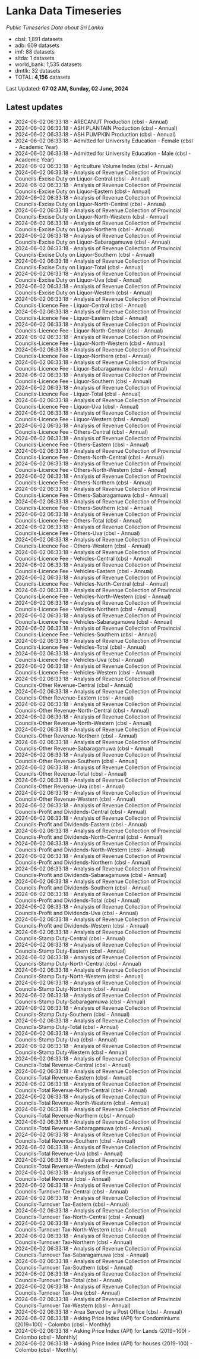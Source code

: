 # Lanka Data Timeseries
*Public Timeseries Data about Sri Lanka*

* cbsl: 1,891 datasets
* adb: 609 datasets
* imf: 88 datasets
* sltda: 1 datasets
* world_bank: 1,535 datasets
* dmtlk: 32 datasets
* TOTAL: **4,156** datasets

Last Updated: **07:02 AM, Sunday, 02 June, 2024**

## Latest updates

* 2024-06-02 06:33:18 - ARECANUT Production (cbsl - Annual)
* 2024-06-02 06:33:18 - ASH PLANTAIN Production (cbsl - Annual)
* 2024-06-02 06:33:18 - ASH PUMPKIN Production (cbsl - Annual)
* 2024-06-02 06:33:18 - Admitted for University Education - Female (cbsl - Academic Year)
* 2024-06-02 06:33:18 - Admitted for University Education - Male (cbsl - Academic Year)
* 2024-06-02 06:33:18 - Agriculture Volume Index (cbsl - Annual)
* 2024-06-02 06:33:18 - Analysis of Revenue Collection of Provincial Councils-Excise Duty on Liquor-Central (cbsl - Annual)
* 2024-06-02 06:33:18 - Analysis of Revenue Collection of Provincial Councils-Excise Duty on Liquor-Eastern (cbsl - Annual)
* 2024-06-02 06:33:18 - Analysis of Revenue Collection of Provincial Councils-Excise Duty on Liquor-North-Central (cbsl - Annual)
* 2024-06-02 06:33:18 - Analysis of Revenue Collection of Provincial Councils-Excise Duty on Liquor-North-Western (cbsl - Annual)
* 2024-06-02 06:33:18 - Analysis of Revenue Collection of Provincial Councils-Excise Duty on Liquor-Northern (cbsl - Annual)
* 2024-06-02 06:33:18 - Analysis of Revenue Collection of Provincial Councils-Excise Duty on Liquor-Sabaragamuwa (cbsl - Annual)
* 2024-06-02 06:33:18 - Analysis of Revenue Collection of Provincial Councils-Excise Duty on Liquor-Southern (cbsl - Annual)
* 2024-06-02 06:33:18 - Analysis of Revenue Collection of Provincial Councils-Excise Duty on Liquor-Total (cbsl - Annual)
* 2024-06-02 06:33:18 - Analysis of Revenue Collection of Provincial Councils-Excise Duty on Liquor-Uva (cbsl - Annual)
* 2024-06-02 06:33:18 - Analysis of Revenue Collection of Provincial Councils-Excise Duty on Liquor-Western (cbsl - Annual)
* 2024-06-02 06:33:18 - Analysis of Revenue Collection of Provincial Councils-Licence Fee - Liquor-Central (cbsl - Annual)
* 2024-06-02 06:33:18 - Analysis of Revenue Collection of Provincial Councils-Licence Fee - Liquor-Eastern (cbsl - Annual)
* 2024-06-02 06:33:18 - Analysis of Revenue Collection of Provincial Councils-Licence Fee - Liquor-North-Central (cbsl - Annual)
* 2024-06-02 06:33:18 - Analysis of Revenue Collection of Provincial Councils-Licence Fee - Liquor-North-Western (cbsl - Annual)
* 2024-06-02 06:33:18 - Analysis of Revenue Collection of Provincial Councils-Licence Fee - Liquor-Northern (cbsl - Annual)
* 2024-06-02 06:33:18 - Analysis of Revenue Collection of Provincial Councils-Licence Fee - Liquor-Sabaragamuwa (cbsl - Annual)
* 2024-06-02 06:33:18 - Analysis of Revenue Collection of Provincial Councils-Licence Fee - Liquor-Southern (cbsl - Annual)
* 2024-06-02 06:33:18 - Analysis of Revenue Collection of Provincial Councils-Licence Fee - Liquor-Total (cbsl - Annual)
* 2024-06-02 06:33:18 - Analysis of Revenue Collection of Provincial Councils-Licence Fee - Liquor-Uva (cbsl - Annual)
* 2024-06-02 06:33:18 - Analysis of Revenue Collection of Provincial Councils-Licence Fee - Liquor-Western (cbsl - Annual)
* 2024-06-02 06:33:18 - Analysis of Revenue Collection of Provincial Councils-Licence Fee - Others-Central (cbsl - Annual)
* 2024-06-02 06:33:18 - Analysis of Revenue Collection of Provincial Councils-Licence Fee - Others-Eastern (cbsl - Annual)
* 2024-06-02 06:33:18 - Analysis of Revenue Collection of Provincial Councils-Licence Fee - Others-North-Central (cbsl - Annual)
* 2024-06-02 06:33:18 - Analysis of Revenue Collection of Provincial Councils-Licence Fee - Others-North-Western (cbsl - Annual)
* 2024-06-02 06:33:18 - Analysis of Revenue Collection of Provincial Councils-Licence Fee - Others-Northern (cbsl - Annual)
* 2024-06-02 06:33:18 - Analysis of Revenue Collection of Provincial Councils-Licence Fee - Others-Sabaragamuwa (cbsl - Annual)
* 2024-06-02 06:33:18 - Analysis of Revenue Collection of Provincial Councils-Licence Fee - Others-Southern (cbsl - Annual)
* 2024-06-02 06:33:18 - Analysis of Revenue Collection of Provincial Councils-Licence Fee - Others-Total (cbsl - Annual)
* 2024-06-02 06:33:18 - Analysis of Revenue Collection of Provincial Councils-Licence Fee - Others-Uva (cbsl - Annual)
* 2024-06-02 06:33:18 - Analysis of Revenue Collection of Provincial Councils-Licence Fee - Others-Western (cbsl - Annual)
* 2024-06-02 06:33:18 - Analysis of Revenue Collection of Provincial Councils-Licence Fee - Vehicles-Central (cbsl - Annual)
* 2024-06-02 06:33:18 - Analysis of Revenue Collection of Provincial Councils-Licence Fee - Vehicles-Eastern (cbsl - Annual)
* 2024-06-02 06:33:18 - Analysis of Revenue Collection of Provincial Councils-Licence Fee - Vehicles-North-Central (cbsl - Annual)
* 2024-06-02 06:33:18 - Analysis of Revenue Collection of Provincial Councils-Licence Fee - Vehicles-North-Western (cbsl - Annual)
* 2024-06-02 06:33:18 - Analysis of Revenue Collection of Provincial Councils-Licence Fee - Vehicles-Northern (cbsl - Annual)
* 2024-06-02 06:33:18 - Analysis of Revenue Collection of Provincial Councils-Licence Fee - Vehicles-Sabaragamuwa (cbsl - Annual)
* 2024-06-02 06:33:18 - Analysis of Revenue Collection of Provincial Councils-Licence Fee - Vehicles-Southern (cbsl - Annual)
* 2024-06-02 06:33:18 - Analysis of Revenue Collection of Provincial Councils-Licence Fee - Vehicles-Total (cbsl - Annual)
* 2024-06-02 06:33:18 - Analysis of Revenue Collection of Provincial Councils-Licence Fee - Vehicles-Uva (cbsl - Annual)
* 2024-06-02 06:33:18 - Analysis of Revenue Collection of Provincial Councils-Licence Fee - Vehicles-Western (cbsl - Annual)
* 2024-06-02 06:33:18 - Analysis of Revenue Collection of Provincial Councils-Other Revenue-Central (cbsl - Annual)
* 2024-06-02 06:33:18 - Analysis of Revenue Collection of Provincial Councils-Other Revenue-Eastern (cbsl - Annual)
* 2024-06-02 06:33:18 - Analysis of Revenue Collection of Provincial Councils-Other Revenue-North-Central (cbsl - Annual)
* 2024-06-02 06:33:18 - Analysis of Revenue Collection of Provincial Councils-Other Revenue-North-Western (cbsl - Annual)
* 2024-06-02 06:33:18 - Analysis of Revenue Collection of Provincial Councils-Other Revenue-Northern (cbsl - Annual)
* 2024-06-02 06:33:18 - Analysis of Revenue Collection of Provincial Councils-Other Revenue-Sabaragamuwa (cbsl - Annual)
* 2024-06-02 06:33:18 - Analysis of Revenue Collection of Provincial Councils-Other Revenue-Southern (cbsl - Annual)
* 2024-06-02 06:33:18 - Analysis of Revenue Collection of Provincial Councils-Other Revenue-Total (cbsl - Annual)
* 2024-06-02 06:33:18 - Analysis of Revenue Collection of Provincial Councils-Other Revenue-Uva (cbsl - Annual)
* 2024-06-02 06:33:18 - Analysis of Revenue Collection of Provincial Councils-Other Revenue-Western (cbsl - Annual)
* 2024-06-02 06:33:18 - Analysis of Revenue Collection of Provincial Councils-Profit and Dividends-Central (cbsl - Annual)
* 2024-06-02 06:33:18 - Analysis of Revenue Collection of Provincial Councils-Profit and Dividends-Eastern (cbsl - Annual)
* 2024-06-02 06:33:18 - Analysis of Revenue Collection of Provincial Councils-Profit and Dividends-North-Central (cbsl - Annual)
* 2024-06-02 06:33:18 - Analysis of Revenue Collection of Provincial Councils-Profit and Dividends-North-Western (cbsl - Annual)
* 2024-06-02 06:33:18 - Analysis of Revenue Collection of Provincial Councils-Profit and Dividends-Northern (cbsl - Annual)
* 2024-06-02 06:33:18 - Analysis of Revenue Collection of Provincial Councils-Profit and Dividends-Sabaragamuwa (cbsl - Annual)
* 2024-06-02 06:33:18 - Analysis of Revenue Collection of Provincial Councils-Profit and Dividends-Southern (cbsl - Annual)
* 2024-06-02 06:33:18 - Analysis of Revenue Collection of Provincial Councils-Profit and Dividends-Total (cbsl - Annual)
* 2024-06-02 06:33:18 - Analysis of Revenue Collection of Provincial Councils-Profit and Dividends-Uva (cbsl - Annual)
* 2024-06-02 06:33:18 - Analysis of Revenue Collection of Provincial Councils-Profit and Dividends-Western (cbsl - Annual)
* 2024-06-02 06:33:18 - Analysis of Revenue Collection of Provincial Councils-Stamp Duty-Central (cbsl - Annual)
* 2024-06-02 06:33:18 - Analysis of Revenue Collection of Provincial Councils-Stamp Duty-Eastern (cbsl - Annual)
* 2024-06-02 06:33:18 - Analysis of Revenue Collection of Provincial Councils-Stamp Duty-North-Central (cbsl - Annual)
* 2024-06-02 06:33:18 - Analysis of Revenue Collection of Provincial Councils-Stamp Duty-North-Western (cbsl - Annual)
* 2024-06-02 06:33:18 - Analysis of Revenue Collection of Provincial Councils-Stamp Duty-Northern (cbsl - Annual)
* 2024-06-02 06:33:18 - Analysis of Revenue Collection of Provincial Councils-Stamp Duty-Sabaragamuwa (cbsl - Annual)
* 2024-06-02 06:33:18 - Analysis of Revenue Collection of Provincial Councils-Stamp Duty-Southern (cbsl - Annual)
* 2024-06-02 06:33:18 - Analysis of Revenue Collection of Provincial Councils-Stamp Duty-Total (cbsl - Annual)
* 2024-06-02 06:33:18 - Analysis of Revenue Collection of Provincial Councils-Stamp Duty-Uva (cbsl - Annual)
* 2024-06-02 06:33:18 - Analysis of Revenue Collection of Provincial Councils-Stamp Duty-Western (cbsl - Annual)
* 2024-06-02 06:33:18 - Analysis of Revenue Collection of Provincial Councils-Total Revenue-Central (cbsl - Annual)
* 2024-06-02 06:33:18 - Analysis of Revenue Collection of Provincial Councils-Total Revenue-Eastern (cbsl - Annual)
* 2024-06-02 06:33:18 - Analysis of Revenue Collection of Provincial Councils-Total Revenue-North-Central (cbsl - Annual)
* 2024-06-02 06:33:18 - Analysis of Revenue Collection of Provincial Councils-Total Revenue-North-Western (cbsl - Annual)
* 2024-06-02 06:33:18 - Analysis of Revenue Collection of Provincial Councils-Total Revenue-Northern (cbsl - Annual)
* 2024-06-02 06:33:18 - Analysis of Revenue Collection of Provincial Councils-Total Revenue-Sabaragamuwa (cbsl - Annual)
* 2024-06-02 06:33:18 - Analysis of Revenue Collection of Provincial Councils-Total Revenue-Southern (cbsl - Annual)
* 2024-06-02 06:33:18 - Analysis of Revenue Collection of Provincial Councils-Total Revenue-Uva (cbsl - Annual)
* 2024-06-02 06:33:18 - Analysis of Revenue Collection of Provincial Councils-Total Revenue-Western (cbsl - Annual)
* 2024-06-02 06:33:18 - Analysis of Revenue Collection of Provincial Councils-Total Revenue (cbsl - Annual)
* 2024-06-02 06:33:18 - Analysis of Revenue Collection of Provincial Councils-Turnover Tax-Central (cbsl - Annual)
* 2024-06-02 06:33:18 - Analysis of Revenue Collection of Provincial Councils-Turnover Tax-Eastern (cbsl - Annual)
* 2024-06-02 06:33:18 - Analysis of Revenue Collection of Provincial Councils-Turnover Tax-North-Central (cbsl - Annual)
* 2024-06-02 06:33:18 - Analysis of Revenue Collection of Provincial Councils-Turnover Tax-North-Western (cbsl - Annual)
* 2024-06-02 06:33:18 - Analysis of Revenue Collection of Provincial Councils-Turnover Tax-Northern (cbsl - Annual)
* 2024-06-02 06:33:18 - Analysis of Revenue Collection of Provincial Councils-Turnover Tax-Sabaragamuwa (cbsl - Annual)
* 2024-06-02 06:33:18 - Analysis of Revenue Collection of Provincial Councils-Turnover Tax-Southern (cbsl - Annual)
* 2024-06-02 06:33:18 - Analysis of Revenue Collection of Provincial Councils-Turnover Tax-Total (cbsl - Annual)
* 2024-06-02 06:33:18 - Analysis of Revenue Collection of Provincial Councils-Turnover Tax-Uva (cbsl - Annual)
* 2024-06-02 06:33:18 - Analysis of Revenue Collection of Provincial Councils-Turnover Tax-Western (cbsl - Annual)
* 2024-06-02 06:33:18 - Area Served by a Post Office (cbsl - Annual)
* 2024-06-02 06:33:18 - Asking Price Index (API) for Condominiums (2019=100) - Colombo (cbsl - Monthly)
* 2024-06-02 06:33:18 - Asking Price Index (API) for Lands (2019=100) - Colombo (cbsl - Monthly)
* 2024-06-02 06:33:18 - Asking Price Index (API) for houses (2019-100) - Colombo (cbsl - Monthly)